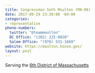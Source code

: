 ```yaml
---
title: Congressman Seth Moulton (MA-06)
date: 2017-09-29 23:39:00 -04:00
categories:
- representative
phone-numbers:
  twitter: "@teammoulton"
  DC Office: "(202) 225-8020"
  Salem Office: "(978) 531-1669"
website: https://moulton.house.gov/
layout: post
---
```


Serving the [6th District of Massachusetts](https://moulton.house.gov/6th-district/)